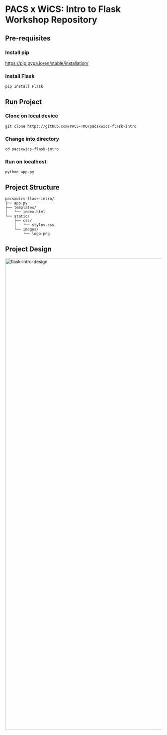 # PACS x WiCS: Intro to Flask Workshop Repository

## Pre-requisites
### Install pip
https://pip.pypa.io/en/stable/installation/
### Install Flask
```
pip install Flask
```

## Run Project
### Clone on local device
```
git clone https://github.com/PACS-TMU/pacsxwics-flask-intro
```
### Change into directory
```
cd pacsxwics-flask-intro
```
### Run on localhost
```
python app.py
```

## Project Structure
```
pacsxwics-flask-intro/
├── app.py
├── templates/
│   └── index.html
└── static/
    ├── css/
    │   └── styles.css
    └── images/
        └── logo.png
```
## Project Design
<img width="1512" alt="flask-intro-design" src="https://github.com/user-attachments/assets/c7d13969-5239-4168-8eeb-cc4afdabac3c">
